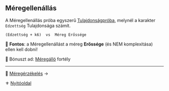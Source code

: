 ## Méregellenállás

A Méregellenállás próba egyszerű [Tulajdonságpróba](014_02_tulajdonsagproba.md), melynél a karakter `Edzettség` Tulajdonsága számít.

```
(Edzettség + k6)  vs  Méreg Erőssége
```

🔆 **Fontos**: a Méregellenállást a méreg **Erőssége** (és NEM komplexitása) ellen kell dobni!

🔆 Bónuszt ad: [Méregálló](../fortelyok.altalanos/meregallo.md) fortély

---

🔗 [Méregérzékelés](153_meregerzekeles.md) →

⚜️ [Nyitóoldal](start.md#15-m%C3%A9regrendszer-m%C3%A9rgek)
